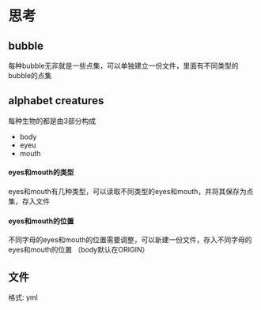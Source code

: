 # 思考

## bubble
每种bubble无非就是一些点集，可以单独建立一份文件，里面有不同类型的bubble的点集

## alphabet creatures
每种生物的都是由3部分构成
- body
- eyeu
- mouth

#### eyes和mouth的类型
eyes和mouth有几种类型，可以读取不同类型的eyes和mouth，并将其保存为点集，存入文件

#### eyes和mouth的位置
不同字母的eyes和mouth的位置需要调整，可以新建一份文件，存入不同字母的eyes和mouth的位置
（body默认在ORIGIN）

## 文件
格式: yml
